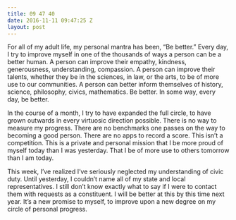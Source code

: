 ```yaml
---
title: 09 47 40
date: 2016-11-11 09:47:25 Z
layout: post
---
```


For all of my adult life, my personal mantra has been, “Be better.” Every day, I try to improve myself in one of the thousands of ways a person can be a better human. A person can improve their empathy, kindness, generousness, understanding, compassion. A person can improve their talents, whether they be in the sciences, in law, or the arts, to be of more use to our communities. A person can better inform themselves of history, science, philosophy, civics, mathematics. Be better. In some way, every day, be better.

In the course of a month, I try to have expanded the full circle, to have grown outwards in every virtuosic direction possible. There is no way to measure my progress. There are no benchmarks one passes on the way to becoming a good person. There are no apps to record a score. This isn’t a competition. This is a private and personal mission that I be more proud of myself today than I was yesterday. That I be of more use to others tomorrow than I am today.

This week, I’ve realized I’ve seriously neglected my understanding of civic duty. Until yesterday, I couldn’t name all of my state and local representatives. I still don’t know exactly what to say if I were to contact them with requests as a constituent. I will be better at this by this time next year. It’s a new promise to myself, to improve upon a new degree on my circle of personal progress.